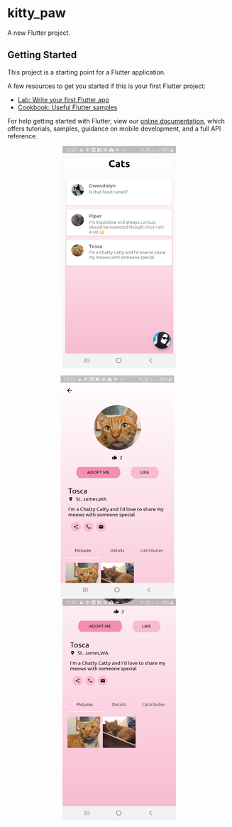 # kitty_paw

A new Flutter project.

## Getting Started

This project is a starting point for a Flutter application.

A few resources to get you started if this is your first Flutter project:

- [Lab: Write your first Flutter app](https://flutter.dev/docs/get-started/codelab)
- [Cookbook: Useful Flutter samples](https://flutter.dev/docs/cookbook)

For help getting started with Flutter, view our
[online documentation](https://flutter.dev/docs), which offers tutorials,
samples, guidance on mobile development, and a full API reference.

<p align="center">
<img src="https://github.com/shivam3746/KittyPaw/raw/master/screenshots/Screenshot_20190815-003734.jpg" width="256" height="500">
</p>

<p align="center">
  <img src="https://github.com/shivam3746/KittyPaw/raw/master/screenshots/Screenshot_20190815-003750.jpg" width="256" height="500">
  &nbsp
  <img src="https://github.com/shivam3746/KittyPaw/raw/master/screenshots/Screenshot_20190815-003756.jpg" width="256" height="500">
</p>  
